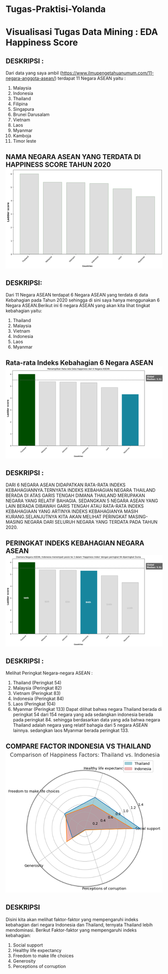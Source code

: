 # Tugas-Praktisi-Yolanda
# Visualisasi Tugas Data Mining : EDA Happiness Score 

## DESKRIPSI :
Dari data yang saya ambil (https://www.ilmupengetahuanumum.com/11-negara-anggota-asean/) terdapat 11 Negara ASEAN yaitu : 
1. Malaysia
2. Indonesia
3. Thailand
4. Filipina
5. Singapura
6. Brunei Darusalam
7. Vietnam
8. Laos
9. Myanmar
10. Kamboja
11. Timor leste

## NAMA NEGARA ASEAN YANG TERDATA DI HAPPINESS SCORE TAHUN 2020 <img src='https://github.com/YolandaSitompul/Tugas-Praktisi-Yolanda/blob/1cef02849e07171bab80271f449188814ca5b7cb/Datanegara.png'>

## DESKRIPSI:
Dari 11 Negara ASEAN terdapat 6 Negara ASEAN yang terdata di data Kebahagian pada Tahun 2020 sehingga di sini saya hanya menggunakan 6 Negara ASEAN.Berikut ini 6 negara ASEAN yang akan kita lihat tingkat kebahagian yaitu: 
1. Thailand
2. Malaysia
3. Vietnam
4. Indonesia
5. Laos
6. Myanmar

## Rata-rata Indeks Kebahagian 6 Negara ASEAN <img src='https://github.com/YolandaSitompul/Tugas-Praktisi-Yolanda/blob/0e431bbb5fa964b0197d85cfc5f6a23de01b99eb/rata-rata%20kebahagian.png'>

## DESKRIPSI :
DARI 6 NEGARA ASEAN DIDAPATKAN RATA-RATA INDEKS KEBAHAGIANNYA.TERNYATA INDEKS KEBAHAGIAN NEGARA THAILAND BERADA DI ATAS GARIS TENGAH DIMANA THAILAND MERUPAKAN NEGARA YANG RELATIF BAHAGIA. SEDANGKAN 5 NEGARA ASEAN YANG LAIN BERADA DIBAWAH GARIS TENGAH ATAU RATA-RATA INDEKS KEBAHAGIAAN YANG ARTINYA INDEKS KEBAHAGIANYA MASIH KURANG.SELANJUTNYA KITA AKAN MELIHAT PERINGKAT MASING-MASING NEGARA DARI SELURUH NEGARA YANG TERDATA PADA TAHUN 2020.

## PERINGKAT INDEKS KEBAHAGIAN NEGARA ASEAN <img src='https://github.com/YolandaSitompul/Tugas-Praktisi-Yolanda/blob/b8fc20d307d4501a0eb918b63d93cce41f62dc1b/peringkatskornegaraASEAN.png'>

## DESKRIPSI : 
Melihat Peringkat Negara-negara ASEAN : 
1. Thailand (Peringkat 54)
2. Malaysia (Peringkat 82)
3. Vietnam (Peringkat 83)
4. Indonesia (Peringkat 84)
5. Laos (Peringkat 104)
6. Myanmar (Peringkat 133)
Dapat dilihat bahwa negara Thailand berada di peringkat 54 dari 154 negara yang ada sedangkan indonesia berada pada peringkat 84. sehingga berdasarkan data yang ada bahwa negara Thailand adalah negara yang relatif bahagia dari 5 negara ASEAN lainnya. sedangkan laos Myanmar berada peringkat 133. 

## COMPARE FACTOR INDONESIA VS THAILAND <img src='https://github.com/YolandaSitompul/Tugas-Praktisi-Yolanda/blob/f015e88ee12fb4504b45cc82d5b786630bf85935/CompareFactorIndoThailand.png'>

## DESKRIPSI 
Disini kita akan melihat faktor-faktor yang mempengaruhi indeks kebahagian dari negara Indonesia dan Thailand, ternyata Thailand lebih mendominasi. Berikut Faktor-faktor yang mempengaruhi indeks kebahagian: 
1. Social support
2. Healthy life expectancy
3. Freedom to make life choices
4. Generosity
5. Perceptions of corruption
